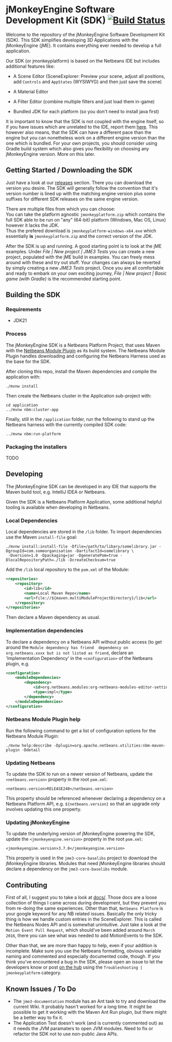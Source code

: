 # jMonkeyEngine Software Development Kit (SDK) [![Build Status](https://github.com/jMonkeyEngine/sdk/actions/workflows/gradle.yml/badge.svg)](../../actions)

Welcome to the repository of the jMonkeyEngine Software Development Kit (SDK).
This SDK simplifies developing 3D Applications with the jMonkeyEngine (jME). It contains everything ever needed to develop a full application.  
  
Our SDK (or jmonkeyplatform) is based on the Netbeans IDE but includes additional features like:
-  A Scene Editor (SceneExplorer: Preview your scene, adjust all positions, add `Controls` and `AppStates` (WYSIWYG) and then just save the scene)

-  A Material Editor

-  A Filter Editor (combine multiple filters and just load them in-game)

-  Bundled JDK for each platform (so you don't need to install java first)

It is important to know that the SDK is not coupled with the engine itself, so if you have issues which are unrelated to the IDE, report them [here](https://github.com/jMonkeyEngine/jmonkeyengine).
This however also means, that the SDK can have a different pace than the engine but you can nonetheless work on a different engine version than the one which is bundled. For your own projects, you should consider using Gradle build system which also gives you flexibility on choosing any jMonkeyEngine version. More on this later.

## Getting Started / Downloading the SDK
Just have a look at our [releases](https://github.com/jMonkeyEngine/sdk/releases) section.
There you can download the version you desire. The SDK will generally follow the convention that it's version number is lined up with the matching engine version
plus some suffixes for different SDK releases on the same engine version.

There are multiple files from which you can choose:  
You can take the platform agnostic `jmonkeyplatform.zip` which contains the full SDK able to be run on "any" (64-bit) platform (Windows, Mac OS, Linux) however it lacks the JDK.  
Thus the prefered download is `jmonkeyplatform-windows-x64.exe` which essentially __is__ `jmonkeyplatform.zip` and the correct version of the JDK.

After the SDK is up and running. A good starting point is to look at the jME examples. Under *File | New project | JME3 Tests* you can create a new project, populated with the jME build in examples. You can freely mess around with these and try out stuff. Your changes can always be reverted by simply creating a new *JME3 Tests* project. Once you are all comfortable and ready to embark on your own exciting journey, *File | New project | Basic game (with Gradle)* is the recommended starting point.

## Building the SDK
### Requirements
* JDK21

### Process
The jMonkeyEngine SDK is a Netbeans Platform Project, that uses Maven with the [Netbeans Module Plugin](https://bits.netbeans.org/mavenutilities/nbm-maven-plugin/nbm-maven-plugin/index.html) as its build system.
The Netbeans Module Plugin handles downloading and configuring the Netbeans Harness used as the base for the SDK.

After cloning this repo, install the Maven dependencies and compile the application with:

```shell
./mvnw install
```

Then create the Netbeans cluster in the Application sub-project with:
```shell
cd application
../mvnw nbm:cluster-app
```

Finally, still in the `/application` folder, run the following to stand up the Netbeans harness with the currently compiled SDK code:
```shell
../mvnw nbm:run-platform
```

### Packaging the installers
TODO


## Developing
The jMonkeyEngine SDK can be developed in any IDE that supports the Maven build tool, e.g. IntelliJ IDEA or Netbeans.  

Given the SDK is a Netbeans Platform Application, some additional helpful tooling is available when developing in Netbeans.

### Local Dependencies
Local dependencies are stored in the `/lib` folder.  To import dependencies use the Maven `install-file` goal:

```shell
./mvnw install:install-file -Dfile=/path/to/libary/somelibrary.jar -DgroupId=com.someorganisation -DartifactId=somelibrary \
 -Dversion=1.0 -Dpackaging=jar -DgeneratePom=true -DlocalRepositoryPath=./lib -DcreateChecksum=true
```

Add the `/lib` local repository to the `pom.xml` of the Module:
```xml
<repositories>
    <repository>
        <id>lib</id>
        <name>Local Maven Repo</name>
        <url>file://${maven.multiModuleProjectDirectory}/lib</url>
    </repository>
</repositories>
```

Then declare a Maven dependency as usual.

### Implementation dependencies
To declare a dependency on a Netbeans API without public access (to get around the `Module dependency has friend 
dependency on org.netbeans.xxxx but is not listed as friend`, declare an 'Implementation Dependency' in the 
`<configuration>` of the Netbeans plugin, e.g.

```xml
<configuration>
    <moduleDependencies>
        <dependency>
            <id>org.netbeans.modules:org-netbeans-modules-editor-settings-storage</id>
            <type>impl</type>
        </dependency>
    </moduleDependencies>
</configuration>
```

### Netbeans Module Plugin help
Run the following command to get a list of configuration options for the Netbeans Module Plugin:

```shell
./mvnw help:describe -Dplugin=org.apache.netbeans.utilities:nbm-maven-plugin -Ddetail
```

### Updating Netbeans
To update the SDK to run on a newer version of Netbeans, update the `<netbeans.version>` property in the root `pom.xml`:

`<netbeans.version>RELEASE240</netbeans.version>`

This property should be referenced whenever declaring a dependency on a Netbeans Platform API, e.g. `${netbeans.version}` 
so that an upgrade only involves updating this one property.

### Updating jMonkeyEngine
To update the underlying version of jMonkeyEngine powering the SDK, update the `<jmonkeyengine.version>` property in the
root `pom.xml`:

`<jmonkeyengine.version>3.7.0</jmonkeyengine.version>`

This property is used in the `jme3-core-baselibs` project to download the jMonkeyEngine libraries.  Modules that need
jMonkeyEngine libraries should declare a dependency on the `jme3-core-baselibs` module.

## Contributing
First of all, I suggest you to take a look at [docs/](https://github.com/jMonkeyEngine/sdk/tree/master/docs). Those docs are a loose collection of things I came across during development, but they prevent you from re-doing the same experiences. 
Other than that, `Netbeans Platform` is your google keyword for any NB related issues.
Basically the only tricky thing is how we handle custom entries in the SceneExplorer. This is called the Netbeans Nodes API and is somewhat unintuitive.
Just take a look at the `Motion Event Pull Request`, which should've been added around `March 2016`, there you can see what was needed to add MotionEvents to the SDK.

Other than that, we are more than happy to help, even if your addition is incomplete. Make sure you use the Netbeans formatting, obvious variable naming and commented and especially documented code, though.
If you think you've encountered a bug in the SDK, please open an issue to let the developers know or post [on the hub](https://hub.jmonkeyengine.org) using the `Troubleshooting | jmonkeyplatform` category.

## Known Issues / To Do
* The `jme3-documentation` module has an Ant task to try and download the current Wiki.
It probably hasn't worked for a long time. It might be possible to get it working with the Maven
Ant Run plugin, but there might be a better way to fix it.
* The Application Test doesn't work (and is currently commented out) as it needs the JVM paramaters
to open JVM modules.  Need to fix or refactor the SDK not to use non-public Java APIs.
